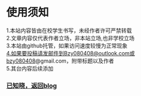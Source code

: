 # 使用须知
1.本站内容皆由在校学生书写，未经作者许可严禁转载   
2.文章内容仅代表作者立场，非本站立场,也非学校立场   
3.本站由github托管，如果访问速度较慢为正常现象   
4.如果要投稿请发邮件到Bzy080408@outlook.com或bzy080408@gmail.com，附带标题以及作者       
5.其台内容后续添加   
### [已知晓，返回blog](https://blog.lyfls.top)    
